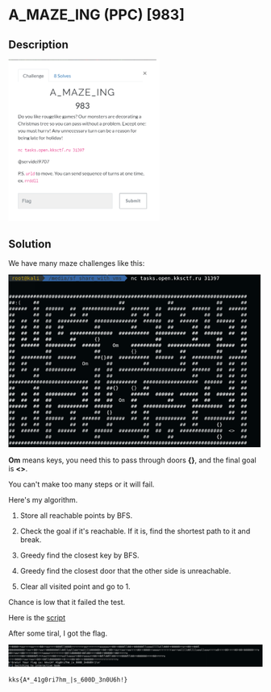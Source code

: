 # A_MAZE_ING (PPC) \[983\]

## __Description__

<img src="chall.png" width="300">

## __Solution__

We have many maze challenges like this:

<img src="maze.png" width="500">

**Om** means keys, you need this to pass through doors **{}**, and the final goal is **<>**.

You can't make too many steps or it will fail.

Here's my algorithm.

1. Store all reachable points by BFS.

2. Check the goal if it's reachable. If it is, find the shortest path to it and break.

3. Greedy find the closest key by BFS.

4. Greedy find the closest door that the other side is unreachable.

5. Clear all visited point and go to 1.

Chance is low that it failed the test.

Here is the [script]('a_maze_ing.py')

After some tiral, I got the flag.

<img src="ans.png">

```
kks{A*_41g0ri7hm_|s_600D_3n0U6h!}
```
